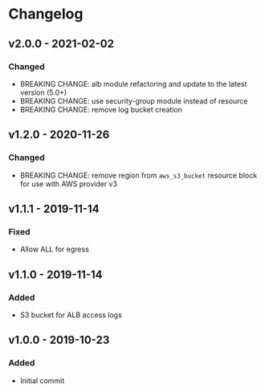 # Changelog

## v2.0.0 - 2021-02-02

### Changed

- BREAKING CHANGE: alb module refactoring and update to the latest version (5.0+)
- BREAKING CHANGE: use security-group module instead of resource
- BREAKING CHANGE: remove log bucket creation

## v1.2.0 - 2020-11-26

### Changed

- BREAKING CHANGE: remove region from `aws_s3_bucket` resource block for use with AWS provider v3

## v1.1.1 - 2019-11-14

### Fixed

- Allow ALL for egress

## v1.1.0 - 2019-11-14

### Added

- S3 bucket for ALB access logs

## v1.0.0 - 2019-10-23

### Added

- Initial commit
